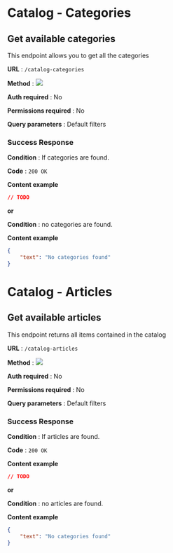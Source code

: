 # Catalog - Categories

## Get available categories

This endpoint allows you to get all the categories

**URL** : `/catalog-categories`

**Method** : <img src="https://img.shields.io/badge/GET%20-%23323330.svg?&style=flat&color=green"/>

**Auth required** : No

**Permissions required** : No

**Query parameters** : Default filters

### Success Response

**Condition** : If categories are found.

**Code** : `200 OK`

**Content example**

```json
// TODO
```

**or**

**Condition** : no categories are found.

**Content example**

```json
{
    "text": "No categories found"
}
```

# Catalog - Articles

## Get available articles

This endpoint returns all items contained in the catalog

**URL** : `/catalog-articles`

**Method** : <img src="https://img.shields.io/badge/GET%20-%23323330.svg?&style=flat&color=green"/>

**Auth required** : No

**Permissions required** : No

**Query parameters** : Default filters

### Success Response

**Condition** : If articles are found.

**Code** : `200 OK`

**Content example**

```json
// TODO
```

**or**

**Condition** : no articles are found.

**Content example**

```json
{
    "text": "No categories found"
}
```